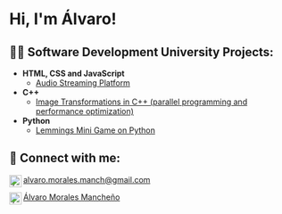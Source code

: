 <h1>Hi, I'm Álvaro!</h1>

<h2>👨‍💻 Software Development University Projects:</h2>

- <b>HTML, CSS and JavaScript</b>
  - [Audio Streaming Platform](https://github.com/joshmadakor1/Algorithms-Practice)
- <b>C++</b>
  - [Image Transformations in C++ (parallel programming and performance optimization)](https://github.com/joshmadakor1/Sentinel-Lab)
- <b>Python</b>
  - [Lemmings Mini Game on Python](https://github.com/joshmadakor1/4chan-Image-Analysis-Middleware-C964)

<h2> 🤳 Connect with me:</h2>

[<img align="left" alt="Álvaro Morales | Email" width="22px" src="https://cdn.jsdelivr.net/npm/simple-icons@3.13.0/icons/gmail.svg" /> alvaro.morales.manch@gmail.com][email]

[<img align="left" alt="Álvaro Morales | LinkedIn" width="22px" src="https://cdn.jsdelivr.net/npm/simple-icons@v3/icons/linkedin.svg" /> Álvaro Morales Mancheño][linkedin]

[email]: mailto:alvaro.morales.manch@gmail.com
[linkedin]: https://www.linkedin.com/in/alvaro-morales-mancheño
